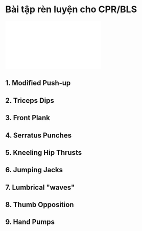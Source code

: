 # Bài tập rèn luyện cho CPR/BLS
![aha_cpr_bls_exercise_handout_11_22.pdf](../200%20FILES/202%20PDF/aha_cpr_bls_exercise_handout_11_22.pdf)

## 1. Modified Push-up
## 2. Triceps Dips
## 3. Front Plank
## 4. Serratus Punches
## 5. Kneeling Hip Thrusts
## 6. Jumping Jacks
## 7. Lumbrical "waves"
## 8. Thumb Opposition
## 9. Hand Pumps